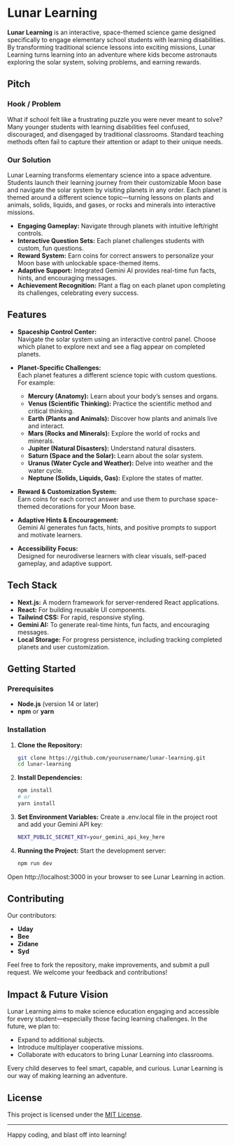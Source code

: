 # Lunar Learning

**Lunar Learning** is an interactive, space-themed science game designed specifically to engage elementary school students with learning disabilities. By transforming traditional science lessons into exciting missions, Lunar Learning turns learning into an adventure where kids become astronauts exploring the solar system, solving problems, and earning rewards.

## Pitch

### Hook / Problem
What if school felt like a frustrating puzzle you were never meant to solve? Many younger students with learning disabilities feel confused, discouraged, and disengaged by traditional classrooms. Standard teaching methods often fail to capture their attention or adapt to their unique needs.

### Our Solution
Lunar Learning transforms elementary science into a space adventure. Students launch their learning journey from their customizable Moon base and navigate the solar system by visiting planets in any order. Each planet is themed around a different science topic—turning lessons on plants and animals, solids, liquids, and gases, or rocks and minerals into interactive missions.  
- **Engaging Gameplay:** Navigate through planets with intuitive left/right controls.
- **Interactive Question Sets:** Each planet challenges students with custom, fun questions.
- **Reward System:** Earn coins for correct answers to personalize your Moon base with unlockable space-themed items.
- **Adaptive Support:** Integrated Gemini AI provides real-time fun facts, hints, and encouraging messages.
- **Achievement Recognition:** Plant a flag on each planet upon completing its challenges, celebrating every success.

## Features

- **Spaceship Control Center:**  
  Navigate the solar system using an interactive control panel. Choose which planet to explore next and see a flag appear on completed planets.

- **Planet-Specific Challenges:**  
  Each planet features a different science topic with custom questions. For example:
  - **Mercury (Anatomy):** Learn about your body’s senses and organs.
  - **Venus (Scientific Thinking):** Practice the scientific method and critical thinking.
  - **Earth (Plants and Animals):** Discover how plants and animals live and interact.
  - **Mars (Rocks and Minerals):** Explore the world of rocks and minerals.
  - **Jupiter (Natural Disasters):** Understand natural disasters.
  - **Saturn (Space and the Solar):** Learn about the solar system.
  - **Uranus (Water Cycle and Weather):** Delve into weather and the water cycle.
  - **Neptune (Solids, Liquids, Gas):** Explore the states of matter.

- **Reward & Customization System:**  
  Earn coins for each correct answer and use them to purchase space-themed decorations for your Moon base.

- **Adaptive Hints & Encouragement:**  
  Gemini AI generates fun facts, hints, and positive prompts to support and motivate learners.

- **Accessibility Focus:**  
  Designed for neurodiverse learners with clear visuals, self-paced gameplay, and adaptive support.

## Tech Stack

- **Next.js:** A modern framework for server-rendered React applications.
- **React:** For building reusable UI components.
- **Tailwind CSS:** For rapid, responsive styling.
- **Gemini AI:** To generate real-time hints, fun facts, and encouraging messages.
- **Local Storage:** For progress persistence, including tracking completed planets and user customization.

## Getting Started

### Prerequisites

- **Node.js** (version 14 or later)
- **npm** or **yarn**

### Installation

1. **Clone the Repository:**
   ```bash
   git clone https://github.com/yourusername/lunar-learning.git
   cd lunar-learning

2. **Install Dependencies:**
   ```bash
   npm install
   # or
   yarn install

3. **Set Environment Variables:**
   Create a .env.local file in the project root and add your Gemini API key:
   ```bash
   NEXT_PUBLIC_SECRET_KEY=your_gemini_api_key_here

4. **Running the Project:**
   Start the development server:
   ```bash
   npm run dev

Open http://localhost:3000 in your browser to see Lunar Learning in action.

## Contributing

Our contributors:
- **Uday**
- **Bee**
- **Zidane**
- **Syd**

Feel free to fork the repository, make improvements, and submit a pull request. We welcome your feedback and contributions!

## Impact & Future Vision

Lunar Learning aims to make science education engaging and accessible for every student—especially those facing learning challenges. In the future, we plan to:
- Expand to additional subjects.
- Introduce multiplayer cooperative missions.
- Collaborate with educators to bring Lunar Learning into classrooms.

Every child deserves to feel smart, capable, and curious. Lunar Learning is our way of making learning an adventure.

## License

This project is licensed under the [MIT License](LICENSE).

---

Happy coding, and blast off into learning!
